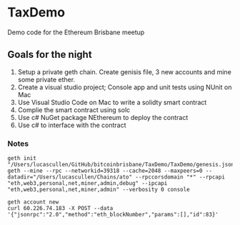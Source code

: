 # TaxDemo
Demo code for the Ethereum Brisbane meetup

## Goals for the night
1. Setup a private geth chain.  Create genisis file, 3 new accounts and mine some private ether.
2. Create a visual studio project;  Console app and unit tests using NUnit on Mac
3. Use Visual Studio Code on Mac to write a solidty smart contract
4. Complie the smart contract using solc
5. Use c# NuGet package NEthereum to deploy the contract
6. Use c# to interface with the contract

### Notes
```
geth init "/Users/lucascullen/GitHub/bitcoinbrisbane/TaxDemo/TaxDemo/genesis.json"
geth --mine --rpc --networkid=39318 --cache=2048 --maxpeers=0 --datadir="/Users/lucascullen/Chains/ato" --rpccorsdomain "*" --rpcapi "eth,web3,personal,net,miner,admin,debug" --ipcapi "eth,web3,personal,net,miner,admin" --verbosity 0 console

geth account new
curl 60.226.74.183 -X POST --data '{"jsonrpc":"2.0","method":"eth_blockNumber","params":[],"id":83}'
```
